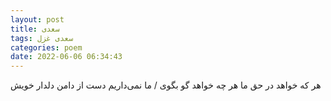 ```yaml
---
layout: post
title: سعدی
tags: سعدی غزل
categories: poem
date: 2022-06-06 06:34:43
---
```


هر که خواهد در حق ما هر چه خواهد گو بگوی / ما نمی‌داریم دست از دامن دلدار خویش
